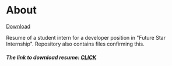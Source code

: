 # About
<!-- Place this tag where you want the button to render. -->
<a class="github-button" href="https://github.com/buttons/github-buttons/archive/HEAD.zip" data-color-scheme="no-preference: light; light: light; dark: dark;" data-icon="octicon-download" data-size="large" aria-label="Download buttons/github-buttons on GitHub">Download</a>

Resume of a student intern for a developer position in "Future Star Internship". Repository also contains files confirming this.
#####  The link to download resume: [CLICK](https://github.com/De-Par/CV/blob/main/CV.pdf)

